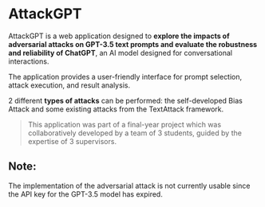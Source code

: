 # AttackGPT
AttackGPT is a web application designed to **explore the impacts of adversarial attacks on GPT-3.5 text prompts and evaluate the
robustness and reliability of ChatGPT**, an AI model designed for conversational interactions. 

The application provides a user-friendly interface for prompt selection, attack execution, and result analysis. 

2 different **types of attacks** can be performed: the self-developed Bias Attack and some existing attacks from the TextAttack framework. 

> This application was part of a final-year project which was collaboratively developed by a team of 3 students, guided by the expertise of 3 supervisors.

## Note:
The implementation of the adversarial attack is not currently usable since the API key for the GPT-3.5 model has expired. 



